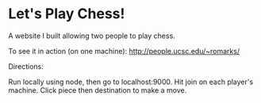 # Let's Play Chess!

A website I built allowing two people to play chess.

To see it in action (on one machine): http://people.ucsc.edu/~romarks/

Directions:

Run locally using node, then go to localhost:9000. 
Hit join on each player's machine.
Click piece then destination to make a move.
